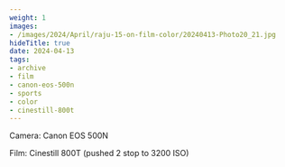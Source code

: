 ```yaml
---
weight: 1
images:
- /images/2024/April/raju-15-on-film-color/20240413-Photo20_21.jpg
hideTitle: true
date: 2024-04-13
tags:
- archive
- film
- canon-eos-500n
- sports
- color
- cinestill-800t
---
```


Camera: Canon EOS 500N

Film: Cinestill 800T (pushed 2 stop to 3200 ISO)